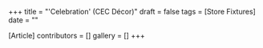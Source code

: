 +++
title = "'Celebration' (CEC Décor)"
draft = false
tags = [Store Fixtures]
date = ""

[Article]
contributors = []
gallery = []
+++